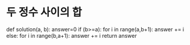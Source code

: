 # 두 정수 사이의 합

def solution(a, b):
    answer=0
    if (b>=a):
        for i in range(a,b+1):
            answer += i
    else:
        for i in range(b,a+1):
            answer += i
    return answer